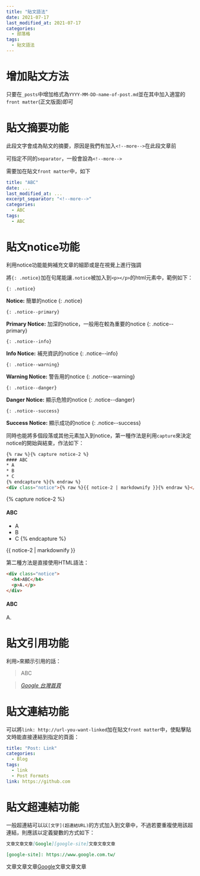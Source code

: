 ```yaml
---
title: "貼文語法"
date: 2021-07-17
last_modified_at: 2021-07-17
categories:
  - 部落格
tags:
  - 貼文語法
---
```


# 增加貼文方法
只要在`_posts`中增加格式為`YYYY-MM-DD-name-of-post.md`並在其中加入適當的`front matter`(正文版面)即可


# 貼文摘要功能
此段文字會成為貼文的摘要，原因是我們有加入`<!--more-->`在此段文章前

可指定不同的`separator`，一般會設為`<!--more-->`

需要加在貼文`front matter`中，如下
```yaml
title: "ABC"
date: ...
last_modified_at: ...
excerpt_separator: "<!--more-->"
categories:
  - ABC
tags:
  - ABC
```

<!--more-->

# 貼文notice功能
利用notice功能能夠補充文章的細節或是在視覺上進行強調

將`{: .notice}`加在句尾能讓`.notice`被加入到`<p></p>`的html元素中，範例如下：

`{: .notice}`

**Notice:** 簡單的notice
{: .notice}

`{: .notice--primary}`

**Primary Notice:** 加深的notice，一般用在較為重要的notice
{: .notice--primary}

`{: .notice--info}`

**Info Notice:** 補充資訊的notice
{: .notice--info}

`{: .notice--warning}`

**Warning Notice:** 警告用的notice
{: .notice--warning}

`{: .notice--danger}`

**Danger Notice:** 顯示危險的notice
{: .notice--danger}

`{: .notice--success}`

**Success Notice:** 顯示成功的notice
{: .notice--success}

同時也能將多個段落或其他元素加入到notice，第一種作法是利用`capture`來決定notice的開始與結束，作法如下：

```html
{% raw %}{% capture notice-2 %}
#### ABC
* A
* B
* C
{% endcapture %}{% endraw %}
<div class="notice">{% raw %}{{ notice-2 | markdownify }}{% endraw %}</div>
```

{% capture notice-2 %}
#### ABC

* A
* B
* C
{% endcapture %}

<div class="notice">
  {{ notice-2 | markdownify }}
</div>

第二種方法是直接使用HTML語法：
```html
<div class="notice">
  <h4>ABC</h4>
  <p>A.</p>
</div>
```

<div class="notice">
  <h4>ABC</h4>
  <p>A.</p>
</div>

# 貼文引用功能
利用`>`來顯示引用的話：

> ABC

> <cite><a href="https://www.google.com.tw/">Google 台灣首頁</a></cite>

# 貼文連結功能
可以將`link: http://url-you-want-linked`加在貼文`front matter`中，使點擊貼文時能直接連結到指定的頁面：

```yaml
title: "Post: Link"
categories:
  - Blog
tags:
  - link
  - Post Formats
link: https://github.com
```

# 貼文超連結功能
一般超連結可以以`[文字](超連結URL)`的方式加入到文章中，不過若要重複使用該超連結，則應該以定義變數的方式如下：

```markdown
文章文章文章[Google][google-site]文章文章文章

[google-site]: https://www.google.com.tw/
```

文章文章文章[Google][google-site]文章文章文章

[google-site]: https://www.google.com.tw/

